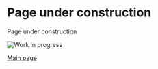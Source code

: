 Page under construction
=======================
Page under construction

![Work in progress](wip.png "work in progress")

[Main page](index.html)
